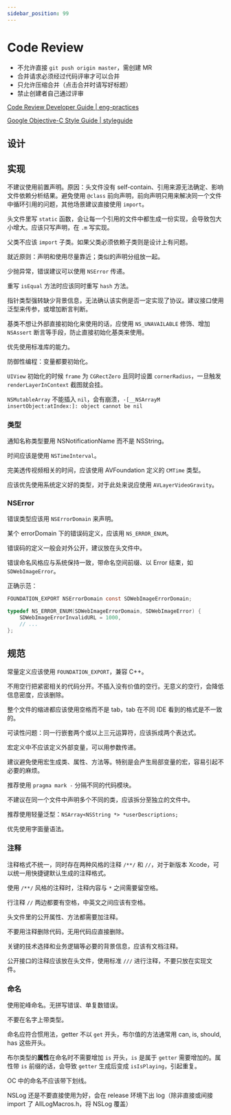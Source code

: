 ```yaml
---
sidebar_position: 99
---
```


# Code Review

- 不允许直接 `git push origin master`，需创建 MR
- 合并请求必须经过代码评审才可以合并
- 只允许压缩合并（点击合并时请写好标题）
- 禁止创建者自己通过评审

[Code Review Developer Guide | eng-practices](https://google.github.io/eng-practices/review/)

[Google Objective-C Style Guide | styleguide](https://google.github.io/styleguide/objcguide.html)

## 设计

## 实现

不建议使用前置声明。原因：头文件没有 self-contain、引用来源无法确定、影响文件依赖分析结果。避免使用 `@class` 前向声明，前向声明只用来解决同一个文件中循环引用的问题，其他场景建议直接使用 `import`。

头文件里写 `static` 函数，会让每一个引用的文件中都生成一份实现，会导致包大小增大。应该只写声明，在 `.m` 写实现。

父类不应该 `import` 子类。如果父类必须依赖子类则是设计上有问题。

就近原则：声明和使用尽量靠近；类似的声明分组放一起。

少抛异常，错误建议可以使用 `NSError` 传递。

重写 `isEqual` 方法时应该同时重写 `hash` 方法。

指针类型强转缺少背景信息，无法确认该实例是否一定实现了协议。建议接口使用泛型来传参，或增加断言判断。

基类不想让外部直接初始化来使用的话，应使用 `NS_UNAVAILABLE` 修饰、增加 `NSAssert` 断言等手段，防止直接初始化基类来使用。

优先使用标准库的能力。

防御性编程：变量都要初始化。

`UIView` 初始化的时候 `frame` 为 `CGRectZero` 且同时设置 `cornerRadius`，一旦触发 `renderLayerInContext` 截图就会挂。

`NSMutableArray` 不能插入 `nil`，会有崩溃，`-[__NSArrayM insertObject:atIndex:]: object cannot be nil`

### 类型

通知名称类型要用 NSNotificationName 而不是 NSString。

时间应该是使用 `NSTimeInterval`。

完美透传视频相关的时间，应该使用 AVFoundation 定义的 `CMTime` 类型。

应该优先使用系统定义好的类型，对于此处来说应使用 `AVLayerVideoGravity`。

### NSError

错误类型应该用 `NSErrorDomain` 来声明。

某个 errorDomain 下的错误码定义，应该用 `NS_ERROR_ENUM`。

错误码的定义一般会对外公开，建议放在头文件中。

错误命名风格应与系统保持一致，带命名空间前缀、以 Error 结束，如 `SDWebImageError`。

正确示范：

```c
FOUNDATION_EXPORT NSErrorDomain const SDWebImageErrorDomain;

typedef NS_ERROR_ENUM(SDWebImageErrorDomain, SDWebImageError) {
    SDWebImageErrorInvalidURL = 1000,
    // ...
};
```

## 规范

常量定义应该使用 `FOUNDATION_EXPORT`，兼容 C++。

不用空行把紧密相关的代码分开。不插入没有价值的空行。无意义的空行，会降低信息密度，应该删除。

整个文件的缩进都应该使用空格而不是 tab，tab 在不同 IDE 看到的格式是不一致的。

可读性问题：同一行嵌套两个或以上三元运算符，应该拆成两个表达式。

宏定义中不应该定义外部变量，可以用参数传递。

建议避免使用宏生成类、属性、方法等。特别是会产生局部变量的宏，容易引起不必要的麻烦。

推荐使用 `pragma mark -` 分隔不同的代码模块。

不建议在同一个文件中声明多个不同的类，应该拆分至独立的文件中。

推荐使用轻量泛型：`NSArray<NSString *> *userDescriptions;`

优先使用字面量语法。

### 注释

注释格式不统一，同时存在两种风格的注释 `/**/` 和 `//`，对于新版本 Xcode，可以统一用快捷键默认生成的注释格式。

使用 `/**/` 风格的注释时，注释内容与 `*` 之间需要留空格。

行注释 `//` 两边都要有空格，中英文之间应该有空格。

头文件里的公开属性、方法都需要加注释。

不要用注释删除代码，无用代码应直接删除。

关键的技术选择和业务逻辑等必要的背景信息，应该有文档注释。

公开接口的注释应该放在头文件，使用标准 `///` 进行注释，不要只放在实现文件。

### 命名

使用驼峰命名。无拼写错误、单复数错误。

不要在名字上带类型。

命名应符合惯用法，getter 不以 `get` 开头，布尔值的方法通常用 can, is, should, has 这些开头。

布尔类型的**属性**在命名时不需要增加 `is` 开头，`is` 是属于 `getter` 需要增加的。属性带 `is` 前缀的话，会导致 `getter` 生成后变成 `isIsPlaying`，引起重复。

OC 中的命名不应该带下划线。

NSLog 还是不要直接使用为好，会在 release 环境下出 log（除非直接或间接 import 了 AllLogMacros.h，将 NSLog 覆盖）
